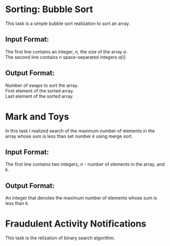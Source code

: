 # Sorting: Bubble Sort
This task is a simple bubble sort realization to sort an array.

## Input Format:  
The first line contains an integer, _n_, the size of the array _a_.  
The second line contains n space-separated integers _a[i]_.  

## Output Format:  
Number of swaps to sort the array.  
First element of the sorted array.  
Last element of the sorted array.  

# Mark and Toys
In this task I realized search of the maximum number of elements in the array whose sum is less than set number _k_ using merge sort.  

## Input Format:
The first line contains two integers, _n_ - number of elements in the array, and _k_.  

## Output Format:
An integer that denotes the maximum number of elements whose sum is less than _k_.  

# Fraudulent Activity Notifications
This task is the relization of binary search algorithm.  

